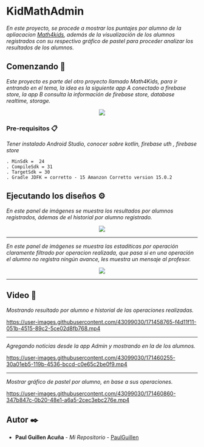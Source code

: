 # KidMathAdmin

_En este proyecto, se procede a mostrar los puntajes por alumno de la apliacacion [Math4kids](https://github.com/PaulGuillen/KidMathKotlin), además de la visualización de los alumnos registrados con su respectivo gráfico de pastel para proceder analizar los resultados de los alumnos._

## Comenzando 🚀

_Este proyecto es parte del otro proyecto llamado Math4Kids, para ir entrando en el tema, la idea es la siguiente app A conectado a firebase store, la app B consulta la información de firebase store, database realtime, storage._

<p align="center">
 <img src="https://i.postimg.cc/657WNgGJ/representacion.png"/>
</p>


### Pre-requisitos 📋

_Tener instalado Android Studio, conocer sobre kotlin, firebase uth , firebase store_

```
. MinSdk =  24
. CompileSdk = 31
. TargetSdk = 30
. Gradle JDFK = corretto - 15 Amanzon Corretto version 15.0.2
```

## Ejecutando los diseños ⚙️

_En este panel de imágenes se muestra los resultados por alumnos registrados, ádemas de el historial por alumno registrado._

<p align="center">
 <img src="https://user-images.githubusercontent.com/43099030/171466601-b8c95cf1-275e-4e23-b580-c50701aab6b5.png"/>
</p>

---

_En este panel de imágenes se muestra las estaditicas por operación claramente filtrado por operacion realizada, que pasa si en una operación el alumno no registra ningún avance, les muestra un mensaje al profesor._

<p align="center">
 <img src="https://user-images.githubusercontent.com/43099030/171466833-ea9ad8db-674f-47e8-bb64-cdff8ff2bc63.png"/>
</p>

---

## Video 📄

_*Mostrando resultado por alumno e historial de las operaciones realizadas.*_

https://user-images.githubusercontent.com/43099030/171458765-f4d11f11-051b-4515-89c2-5ce02d8fb768.mp4

---

_*Agregando noticias desde la app Admin y mostrando en la de los alumnos.*_


https://user-images.githubusercontent.com/43099030/171460255-30a01eb5-119b-4536-bccd-c0e65c2be0f9.mp4

---

_*Mostrar gráfico de pastel por alumno, en base a sus operaciones.*_

https://user-images.githubusercontent.com/43099030/171460860-347b847c-0b20-48e1-a6a5-2cec3ebc276e.mp4


## Autor ✒️

* **Paul Guillen Acuña** - *Mi Repositorio* - [PaulGuillen](https://github.com/PaulGuillen?tab=repositories)
